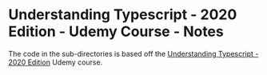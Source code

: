 # Understanding Typescript - 2020 Edition - Udemy Course - Notes

The code in the sub-directories is based off the
[Understanding Typescript - 2020 Edition](https://www.udemy.com/course/understanding-typescript/)
Udemy course.

